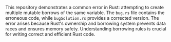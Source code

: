 This repository demonstrates a common error in Rust: attempting to create multiple mutable borrows of the same variable.  The `bug.rs` file contains the erroneous code, while `bugSolution.rs` provides a corrected version.  The error arises because Rust's ownership and borrowing system prevents data races and ensures memory safety.  Understanding borrowing rules is crucial for writing correct and efficient Rust code.